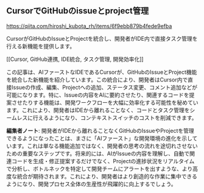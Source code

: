 ## CursorでGitHubのissueとproject管理

https://qiita.com/hiroshi_kubota_rh/items/6f9ebb879b4fede9efba

CursorがGitHubのIssueとProjectを統合し、開発者がIDE内で直接タスク管理を行える新機能を提供します。

[[Cursor, GitHub連携, IDE統合, タスク管理, 開発効率化]]

この記事は、AIファーストなIDEであるCursorが、GitHubのIssueとProject機能を統合した新機能を紹介しています。この統合により、開発者はCursor内で直接Issueの作成、編集、Projectへの追加、ステータス変更、コメント追加などが可能になります。特に、Issueの内容をAIに要約させたり、関連するコードを提案させたりする機能は、開発ワークフローを大幅に効率化する可能性を秘めています。これにより、開発者はIDEから離れることなく、コードとタスク管理をシームレスに行えるようになり、コンテキストスイッチのコストを削減できます。

**編集者ノート**: 開発者がIDEから離れることなくGitHubのIssueやProjectを管理できるようになったことは、まさに「AIファースト」な開発環境の進化を示しています。これは単なる機能追加ではなく、開発者の思考の流れを途切れさせないための重要なステップです。将来的には、AIがIssueの内容を理解し、自動で関連コードを生成・修正提案するだけでなく、Projectの進捗状況をリアルタイムで分析し、ボトルネックを特定して開発チームにアラートを出すような、より高度な統合が期待されます。これにより、開発者はより創造的な作業に集中できるようになり、開発プロセス全体の生産性が飛躍的に向上するでしょう。